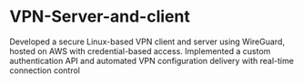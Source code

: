 # VPN-Server-and-client
Developed a secure Linux-based VPN client and server using WireGuard, hosted on AWS with credential-based access. Implemented a custom authentication API and automated VPN configuration delivery with real-time connection control

